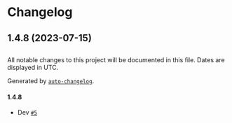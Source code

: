 # Changelog

## 1.4.8 (2023-07-15)

##

All notable changes to this project will be documented in this file. Dates are displayed in UTC.

Generated by [`auto-changelog`](https://github.com/CookPete/auto-changelog).

#### 1.4.8

- Dev [`#5`](https://github.com/wirecli/wire-cli/pull/5)